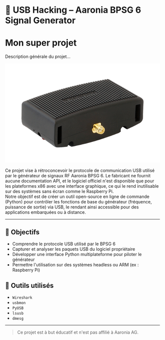 # 🔬 USB Hacking – Aaronia BPSG 6 Signal Generator

# Mon super projet

Description générale du projet...

<!--portfolio
{
  "id": "superproject",
  "repo": "https://github.com/bosco-drg/superproject",
  "images": [
    "https://raw.githubusercontent.com/bosco-drg/superproject/main/demo1.png",
    "https://raw.githubusercontent.com/bosco-drg/superproject/main/demo2.jpg"
  ],
  "tags": ["python", "iot", "hardware"],
  "title_fr": "Super Projet",
  "title_en": "Super Project",
  "short_desc_fr": "Un projet innovant pour le portfolio.",
  "short_desc_en": "An innovative project for the portfolio.",
  "desc_fr": "Ce projet démontre l'intégration de matériel et de logiciel pour une solution IoT complète.",
  "desc_en": "This project demonstrates the integration of hardware and software for a complete IoT solution."
}
-->

<p align="center">
  <img src="docs/img/generator_aaronia.png" alt="Aaronia BPSG 6" />
</p>

Ce projet vise à rétroconcevoir le protocole de communication USB utilisé par le générateur de signaux RF Aaronia BPSG 6. Le fabricant ne fournit aucune documentation API, et le logiciel officiel n'est disponible que pour les plateformes x86 avec une interface graphique, ce qui le rend inutilisable sur des systèmes sans écran comme le Raspberry Pi.  
Notre objectif est de créer un outil open-source en ligne de commande (Python) pour contrôler les fonctions de base du générateur (fréquence, puissance de sortie) via USB, le rendant ainsi accessible pour des applications embarquées ou à distance.

---

## 🚀 Objectifs

- Comprendre le protocole USB utilisé par le BPSG 6
- Capturer et analyser les paquets USB du logiciel propriétaire
- Développer une interface Python multiplateforme pour piloter le générateur
- Permettre l'utilisation sur des systèmes headless ou ARM (ex : Raspberry Pi)

## 🔧 Outils utilisés

- `Wireshark`
- `usbmon`
- `PyUSB`
- `lsusb`
- `dmesg`

---

> Ce projet est à but éducatif et n'est pas affilié à Aaronia AG.
